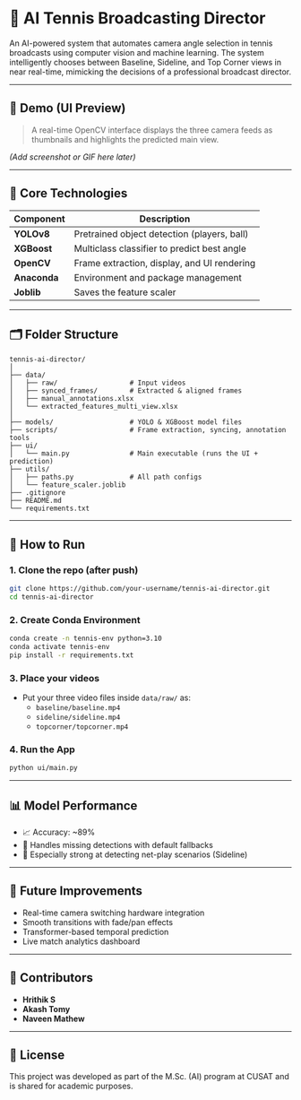 # 🎾 AI Tennis Broadcasting Director

An AI-powered system that automates camera angle selection in tennis broadcasts using computer vision and machine learning. The system intelligently chooses between Baseline, Sideline, and Top Corner views in near real-time, mimicking the decisions of a professional broadcast director.

---

## 📸 Demo (UI Preview)

> A real-time OpenCV interface displays the three camera feeds as thumbnails and highlights the predicted main view.

*(Add screenshot or GIF here later)*

---

## 🧠 Core Technologies

| Component        | Description                                  |
|------------------|----------------------------------------------|
| **YOLOv8**        | Pretrained object detection (players, ball)  |
| **XGBoost**       | Multiclass classifier to predict best angle  |
| **OpenCV**        | Frame extraction, display, and UI rendering  |
| **Anaconda**      | Environment and package management           |
| **Joblib**        | Saves the feature scaler                     |

---

## 🗂 Folder Structure

```
tennis-ai-director/
│
├── data/
│   ├── raw/                  # Input videos
│   ├── synced_frames/        # Extracted & aligned frames
│   ├── manual_annotations.xlsx
│   └── extracted_features_multi_view.xlsx
│
├── models/                   # YOLO & XGBoost model files
├── scripts/                  # Frame extraction, syncing, annotation tools
├── ui/
│   └── main.py               # Main executable (runs the UI + prediction)
├── utils/
│   ├── paths.py              # All path configs
│   └── feature_scaler.joblib
├── .gitignore
├── README.md
└── requirements.txt
```

---

## 🚀 How to Run

### 1. Clone the repo (after push)
```bash
git clone https://github.com/your-username/tennis-ai-director.git
cd tennis-ai-director
```

### 2. Create Conda Environment
```bash
conda create -n tennis-env python=3.10
conda activate tennis-env
pip install -r requirements.txt
```

### 3. Place your videos
- Put your three video files inside `data/raw/` as:
  - `baseline/baseline.mp4`
  - `sideline/sideline.mp4`
  - `topcorner/topcorner.mp4`

### 4. Run the App
```bash
python ui/main.py
```

---

## 📊 Model Performance

- 📈 Accuracy: ~89%
- 🧠 Handles missing detections with default fallbacks
- 🏅 Especially strong at detecting net-play scenarios (Sideline)

---

## 🔮 Future Improvements

- Real-time camera switching hardware integration
- Smooth transitions with fade/pan effects
- Transformer-based temporal prediction
- Live match analytics dashboard

---

## 🙌 Contributors

- **Hrithik S**
- **Akash Tomy**
- **Naveen Mathew**

---

## 📜 License

This project was developed as part of the M.Sc. (AI) program at CUSAT and is shared for academic purposes.
